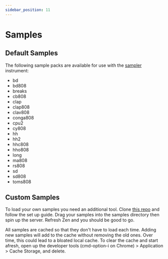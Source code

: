 ```yaml
---
sidebar_position: 11
---
```

# Samples
## Default Samples
The following sample packs are available for use with the [sampler](/docs/docs/instruments/sampler) instrument:
* bd
* bd808
* breaks
* cb808
* clap
* clap808
* clav808
* conga808
* cpu2
* cy808
* hh
* hh2
* hhc808
* hho808
* long
* ma808
* rs808
* sd
* sd808
* toms808

## Custom Samples
To load your own samples you need an additional tool. Clone [this repo](https://github.com/cephasteom/ct-samples) and follow the set up guide. Drag your samples into the samples directory then spin up the server. Refresh Zen and you should be good to go.

All samples are cached so that they don't have to load each time. Adding new samples will add to the cache without removing the old ones. Over time, this could lead to a bloated local cache. To clear the cache and start afresh, open up the developer tools (cmd-option-i on Chrome) > Application > Cache Storage, and delete. 